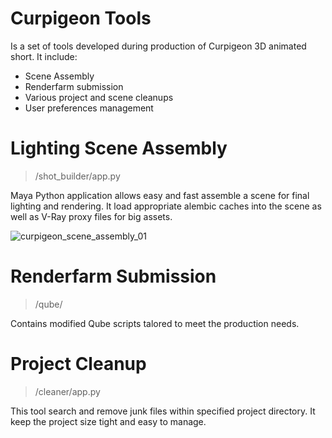 # Curpigeon Tools
Is a set of tools developed during production of Curpigeon 3D animated short. It include: 
* Scene Assembly
* Renderfarm submission
* Various project and scene cleanups
* User preferences management

# Lighting Scene Assembly

> /shot_builder/app.py

Maya Python application allows easy and fast assemble a scene for final lighting and rendering. 
It load appropriate alembic caches into the scene as well as V-Ray proxy files for big assets.

![curpigeon_scene_assembly_01](https://cloud.githubusercontent.com/assets/8003487/12374917/dbe6da4a-bc60-11e5-8aed-e41d6ecdd9c9.gif)

# Renderfarm Submission

> /qube/

Contains modified Qube scripts talored to meet the production needs.

# Project Cleanup

>  /cleaner/app.py

This tool search and remove junk files within specified project directory. It keep the project size tight and easy to manage.


